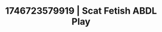 ---
categories:
- Fantasy surrender
- AI-generated
- Cosplay
- Mindful kink
- Queer kinks
- Gender-fluid lovers
- ASMR
- Erotic close-up
image: /assets/images/1746723579919.jpg
layout: post
seo:
  description: Featured content with artistic Scat Fetish, ABDL Play. HD images available.
  keywords: Scat Fetish, ABDL Play
  og_image: /assets/images/1746723579919.jpg
  schema_type: VisualArtwork
tags:
- ABDL Play
- '#1746723579919'
- Scat Fetish
title: 1746723579919 | Scat Fetish ABDL Play
---